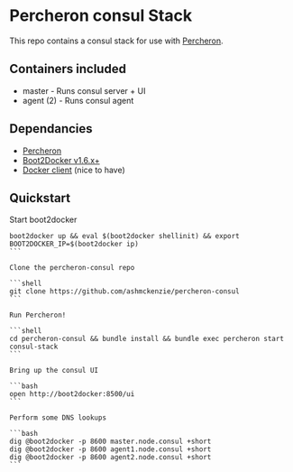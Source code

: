 # Percheron consul Stack

This repo contains a consul stack for use with [Percheron](https://github.com/ashmckenzie/percheron).

## Containers included

* master - Runs consul server + UI
* agent (2) - Runs consul agent

## Dependancies

* [Percheron](https://github.com/ashmckenzie/percheron)
* [Boot2Docker v1.6.x+](https://docs.docker.com/installation)
* [Docker client](https://docs.docker.com/installation) (nice to have)

## Quickstart

Start boot2docker

````shell
boot2docker up && eval $(boot2docker shellinit) && export BOOT2DOCKER_IP=$(boot2docker ip)
```

Clone the percheron-consul repo

```shell
git clone https://github.com/ashmckenzie/percheron-consul
```

Run Percheron!

```shell
cd percheron-consul && bundle install && bundle exec percheron start consul-stack
```

Bring up the consul UI

```bash
open http://boot2docker:8500/ui
```

Perform some DNS lookups

```bash
dig @boot2docker -p 8600 master.node.consul +short
dig @boot2docker -p 8600 agent1.node.consul +short
dig @boot2docker -p 8600 agent2.node.consul +short
```

